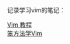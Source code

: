 
记录学习vim的笔记：

[Vim 教程](https://www.w3cschool.cn/vim/tqd11hss.html)    
[笨方法学Vim](http://learnvimscriptthehardway.onefloweroneworld.com/)


